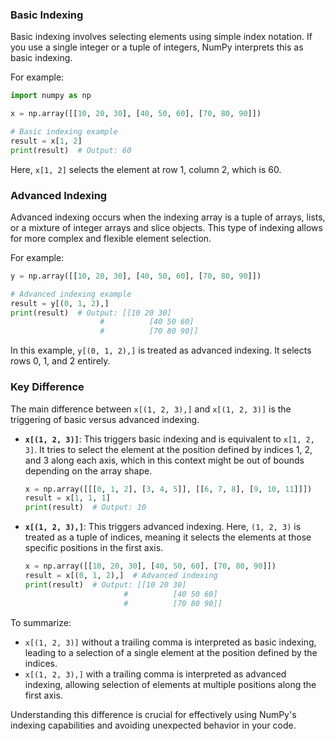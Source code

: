 ### Basic Indexing
Basic indexing involves selecting elements using simple index notation. If you use a single integer or a tuple of integers, NumPy interprets this as basic indexing.

For example:

```python
import numpy as np

x = np.array([[10, 20, 30], [40, 50, 60], [70, 80, 90]])

# Basic indexing example
result = x[1, 2]
print(result)  # Output: 60
```

Here, `x[1, 2]` selects the element at row 1, column 2, which is 60.

### Advanced Indexing
Advanced indexing occurs when the indexing array is a tuple of arrays, lists, or a mixture of integer arrays and slice objects. This type of indexing allows for more complex and flexible element selection.

For example:

```python
y = np.array([[10, 20, 30], [40, 50, 60], [70, 80, 90]])

# Advanced indexing example
result = y[(0, 1, 2),]
print(result)  # Output: [[10 20 30]
                    #          [40 50 60]
                    #          [70 80 90]]
```

In this example, `y[(0, 1, 2),]` is treated as advanced indexing. It selects rows 0, 1, and 2 entirely.

### Key Difference
The main difference between `x[(1, 2, 3),]` and `x[(1, 2, 3)]` is the triggering of basic versus advanced indexing.

- **`x[(1, 2, 3)]`**:
  This triggers basic indexing and is equivalent to `x[1, 2, 3]`. It tries to select the element at the position defined by indices 1, 2, and 3 along each axis, which in this context might be out of bounds depending on the array shape.

  ```python
  x = np.array([[[0, 1, 2], [3, 4, 5]], [[6, 7, 8], [9, 10, 11]]])
  result = x[1, 1, 1]
  print(result)  # Output: 10
  ```

- **`x[(1, 2, 3),]`**:
  This triggers advanced indexing. Here, `(1, 2, 3)` is treated as a tuple of indices, meaning it selects the elements at those specific positions in the first axis.

  ```python
  x = np.array([[10, 20, 30], [40, 50, 60], [70, 80, 90]])
  result = x[(0, 1, 2),]  # Advanced indexing
  print(result)  # Output: [[10 20 30]
                        #          [40 50 60]
                        #          [70 80 90]]
  ```

To summarize:

- `x[(1, 2, 3)]` without a trailing comma is interpreted as basic indexing, leading to a selection of a single element at the position defined by the indices.
- `x[(1, 2, 3),]` with a trailing comma is interpreted as advanced indexing, allowing selection of elements at multiple positions along the first axis.

Understanding this difference is crucial for effectively using NumPy's indexing capabilities and avoiding unexpected behavior in your code.
